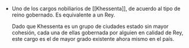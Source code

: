 - Uno de los cargos nobiliarios de [[Khessenta]], de acuerdo al tipo de reino gobernado. Es equivalente a un Rey.
  
  Dado que Khessenta es un grupo de ciudades estado sin mayor cohesión, cada una de ellas gobernada por alguien en calidad de Rey, este cargo es el de mayor grado existente ahora mismo en el país.
